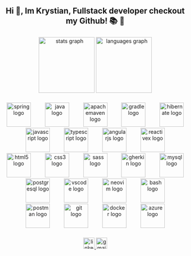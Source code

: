 <h2 align="center">Hi 👋, Im Krystian, Fullstack developer checkout my Github!  📚  🚀</h2>

###

<div align="center">
  <img src="https://github-readme-stats.vercel.app/api?username=Riworbi&hide_title=false&hide_rank=false&show_icons=true&include_all_commits=true&count_private=true&disable_animations=false&theme=tokyonight&locale=en&hide_border=false" height="150" alt="stats graph"  />
  <img src="https://github-readme-stats.vercel.app/api/top-langs?username=Riworbi&locale=en&hide_title=false&layout=compact&card_width=320&langs_count=4&theme=tokyonight&hide_border=false" height="150" alt="languages graph"  />
</div>

###

<div align="center">
  <img src="https://skillicons.dev/icons?i=spring" height="65" alt="spring logo"  />
  <img width="30" />
  <img src="https://skillicons.dev/icons?i=java" height="65" alt="java logo"  />
  <img width="30" />
  <img src="https://skillicons.dev/icons?i=maven" height="65" alt="apachemaven logo"  />
  <img width="30" />
  <img src="https://skillicons.dev/icons?i=gradle" height="65" alt="gradle logo"  />
  <img width="30" />
  <img src="https://skillicons.dev/icons?i=hibernate" height="65" alt="hibernate logo"  />
  <img width="30" />
  <img src="https://skillicons.dev/icons?i=js" height="65" alt="javascript logo"  />
  <img width="30" />
  <img src="https://skillicons.dev/icons?i=ts" height="65" alt="typescript logo"  />
  <img width="30" />
  <img src="https://skillicons.dev/icons?i=angular" height="65" alt="angularjs logo"  />
  <img width="30" />
  <img src="https://skillicons.dev/icons?i=reactivex" height="65" alt="reactivex logo"  />
  <img width="30" />
  <img src="https://skillicons.dev/icons?i=html" height="65" alt="html5 logo"  />
  <img width="30" />
  <img src="https://skillicons.dev/icons?i=css" height="65" alt="css3 logo"  />
  <img width="30" />
  <img src="https://skillicons.dev/icons?i=sass" height="65" alt="sass logo"  />
  <img width="30" />
  <img src="https://skillicons.dev/icons?i=gherkin" height="65" alt="gherkin logo"  />
  <img width="30" />
  <img src="https://skillicons.dev/icons?i=mysql" height="65" alt="mysql logo"  />
  <img width="30" />
  <img src="https://skillicons.dev/icons?i=postgres" height="65" alt="postgresql logo"  />
  <img width="30" />
  <img src="https://skillicons.dev/icons?i=vscode" height="65" alt="vscode logo"  />
  <img width="30" />
  <img src="https://skillicons.dev/icons?i=neovim" height="65" alt="neovim logo"  />
  <img width="30" />
  <img src="https://skillicons.dev/icons?i=bash" height="65" alt="bash logo"  />
  <img width="30" />
  <img src="https://skillicons.dev/icons?i=postman" height="65" alt="postman logo"  />
  <img width="30" />
  <img src="https://skillicons.dev/icons?i=git" height="65" alt="git logo"  />
  <img width="30" />
  <img src="https://skillicons.dev/icons?i=docker" height="65" alt="docker logo"  />
  <img width="30" />
  <img src="https://skillicons.dev/icons?i=azure" height="65" alt="azure logo"  />
</div>

###

<div align="center">
  <a href="https://www.linkedin.com/in/krystian-maniewski/" target="_blank">
    <img src="https://img.shields.io/static/v1?message=LinkedIn&logo=linkedin&label=&color=0077B5&logoColor=&labelColor=0077B5&style=for-the-badge" height="30" alt="linkedin logo"  />
  </a>
  <a href="mailto: krystian.maniewskii@gmail.com" target="_blank">
    <img src="https://img.shields.io/static/v1?message=Gmail&logo=gmail&label=&color=D14836&logoColor=white&labelColor=&style=for-the-badge" height="30" alt="gmail logo"  />
  </a>
</div>

###
